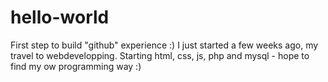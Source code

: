 # hello-world
First step to build "github" experience :)
I just started a few weeks ago, my travel to webdevelopping. Starting html, css, js, php and mysql - hope to find my ow programming way :)
